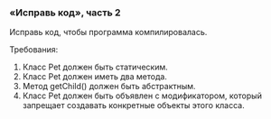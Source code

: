 
### «Исправь код», часть 2

Исправь код, чтобы программа компилировалась.


Требования:
1.	Класс Pet должен быть статическим.
2.	Класс Pet должен иметь два метода.
3.	Метод getChild() должен быть абстрактным.
4.	Класс Pet должен быть объявлен с модификатором, который запрещает создавать конкретные объекты этого класса.


